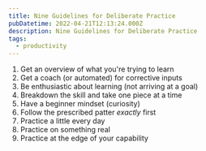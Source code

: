 ```yaml
---
title: Nine Guidelines for Deliberate Practice
pubDatetime: 2022-04-21T12:13:24.000Z
description: Nine Guidelines for Deliberate Practice
tags:
  - productivity
---
```


1. Get an overview of what you're trying to learn
2. Get a coach (or automated) for corrective inputs
3. Be enthusiastic about learning (not arriving at a goal)
4. Breakdown the skill and take one piece at a time
5. Have a beginner mindset (curiosity)
6. Follow the prescribed patter _exactly_ first
7. Practice a little every day
8. Practice on something real
9. Practice at the edge of your capability
